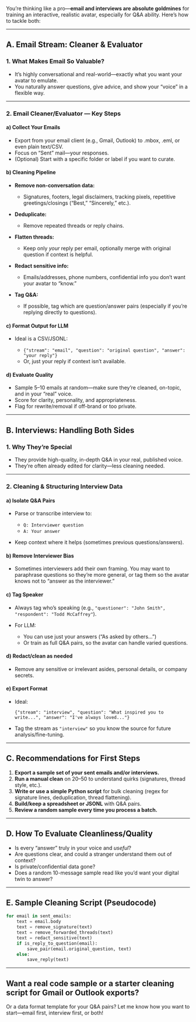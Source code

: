 You’re thinking like a pro—**email and interviews are absolute goldmines** for training an interactive, realistic avatar, especially for Q\&A ability. Here’s how to tackle both:

---

## **A. Email Stream: Cleaner & Evaluator**

### **1. What Makes Email So Valuable?**

* It’s highly conversational and real-world—exactly what you want your avatar to emulate.
* You naturally answer questions, give advice, and show your “voice” in a flexible way.

---

### **2. Email Cleaner/Evaluator — Key Steps**

#### **a) Collect Your Emails**

* Export from your email client (e.g., Gmail, Outlook) to .mbox, .eml, or even plain text/CSV.
* Focus on “Sent” mail—your responses.
* (Optional) Start with a specific folder or label if you want to curate.

#### **b) Cleaning Pipeline**

* **Remove non-conversation data:**

  * Signatures, footers, legal disclaimers, tracking pixels, repetitive greetings/closings (“Best,” “Sincerely,” etc.).
* **Deduplicate:**

  * Remove repeated threads or reply chains.
* **Flatten threads:**

  * Keep only *your* reply per email, optionally merge with original question if context is helpful.
* **Redact sensitive info:**

  * Emails/addresses, phone numbers, confidential info you don’t want your avatar to “know.”
* **Tag Q\&A:**

  * If possible, tag which are question/answer pairs (especially if you’re replying directly to questions).

#### **c) Format Output for LLM**

* Ideal is a CSV/JSONL:

  * `{"stream": "email", "question": "original question", "answer": "your reply"}`
  * Or, just your reply if context isn’t available.

#### **d) Evaluate Quality**

* Sample 5–10 emails at random—make sure they’re cleaned, on-topic, and in your “real” voice.
* Score for clarity, personality, and appropriateness.
* Flag for rewrite/removal if off-brand or too private.

---

## **B. Interviews: Handling Both Sides**

### **1. Why They’re Special**

* They provide high-quality, in-depth Q\&A in your real, published voice.
* They’re often already edited for clarity—less cleaning needed.

---

### **2. Cleaning & Structuring Interview Data**

#### **a) Isolate Q\&A Pairs**

* Parse or transcribe interview to:

  * `Q: Interviewer question`
  * `A: Your answer`
* Keep context where it helps (sometimes previous questions/answers).

#### **b) Remove Interviewer Bias**

* Sometimes interviewers add their own framing. You may want to paraphrase questions so they’re more general, or tag them so the avatar knows not to “answer as the interviewer.”

#### **c) Tag Speaker**

* Always tag who’s speaking (e.g., `"questioner": "John Smith", "respondent": "Todd McCaffrey"`).
* For LLM:

  * You can use just your answers (“As asked by others…”)
  * Or train as full Q\&A pairs, so the avatar can handle varied questions.

#### **d) Redact/clean as needed**

* Remove any sensitive or irrelevant asides, personal details, or company secrets.

#### **e) Export Format**

* Ideal:

  ```jsonl
  {"stream": "interview", "question": "What inspired you to write...", "answer": "I've always loved..."}
  ```
* Tag the stream as `"interview"` so you know the source for future analysis/fine-tuning.

---

## **C. Recommendations for First Steps**

1. **Export a sample set of your sent emails and/or interviews.**
2. **Run a manual clean** on 20–50 to understand quirks (signatures, thread style, etc.).
3. **Write or use a simple Python script** for bulk cleaning (regex for signature lines, deduplication, thread flattening).
4. **Build/keep a spreadsheet or JSONL** with Q\&A pairs.
5. **Review a random sample every time you process a batch.**

---

## **D. How To Evaluate Cleanliness/Quality**

* Is every “answer” truly in your voice and *useful*?
* Are questions clear, and could a stranger understand them out of context?
* Is private/confidential data gone?
* Does a random 10-message sample read like you’d want your digital twin to answer?

---

## **E. Sample Cleaning Script (Pseudocode)**

```python
for email in sent_emails:
    text = email.body
    text = remove_signature(text)
    text = remove_forwarded_threads(text)
    text = redact_sensitive(text)
    if is_reply_to_question(email):
        save_pair(email.original_question, text)
    else:
        save_reply(text)
```

---

## **Want a real code sample or a starter cleaning script for Gmail or Outlook exports?**

Or a data format template for your Q\&A pairs?
Let me know how you want to start—email first, interview first, or both!
